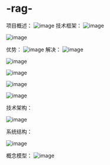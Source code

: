 # -rag-
项目概述：
![image](https://github.com/user-attachments/assets/3ef2f89a-a67b-410c-bdda-e11a65e578de)
技术框架：
![image](https://github.com/user-attachments/assets/024ddfd7-f32d-43c1-a168-6b029dc0e60b)

![image](https://github.com/user-attachments/assets/e24ed4da-50c2-404f-a1be-ffad40dae2d1)

优势：
![image](https://github.com/user-attachments/assets/b5bef2a0-c74d-496a-b517-ae490b0ae567)
解决：
![image](https://github.com/user-attachments/assets/b72bcfea-5b94-40a9-9218-627a393a1e4d)

![image](https://github.com/user-attachments/assets/dcef5823-d358-4fc4-b60f-e3ce237a5351)

![image](https://github.com/user-attachments/assets/e05c1706-6eb7-484a-abfe-87ada66ee4d5)

![image](https://github.com/user-attachments/assets/39ed1a40-96ba-4952-8a7c-b0ac315d52f7)

![image](https://github.com/user-attachments/assets/f8c2cb0e-018f-436b-8a60-5ae27e217a45)

技术架构：

![image](https://github.com/user-attachments/assets/bbbb182a-d4b6-4576-bda9-4950be77083a)

系统结构：

![image](https://github.com/user-attachments/assets/ffd9bf78-3d99-44c9-8260-f1899a641d26)


概念模型：
![image](https://github.com/user-attachments/assets/0156a486-8280-4446-bbfe-3e2f74660078)

